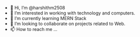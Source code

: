 - 👋 Hi, I’m @harshithm2508
- 👀 I’m interested in working with technology and computers.
- 🌱 I’m currently learning MERN Stack
- 💞️ I’m looking to collaborate on projects related to Web.
- 📫 How to reach me ...

<!---
harshithm2508/harshithm2508 is a ✨ special ✨ repository because its `README.md` (this file) appears on your GitHub profile.
You can click the Preview link to take a look at your changes.
--->
